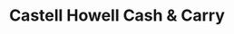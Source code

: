 ---
title: "Castell Howell Cash & Carry"
url: /carmarthen/castell-howell-cash-and-carry/
shop: wholesale
---